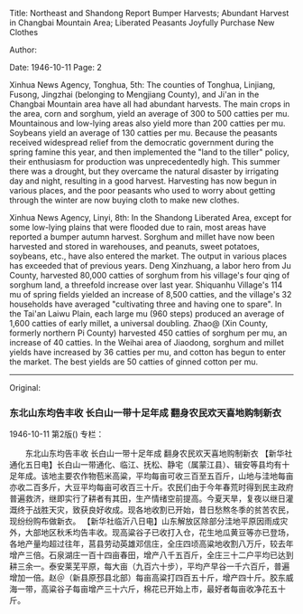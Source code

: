 Title: Northeast and Shandong Report Bumper Harvests; Abundant Harvest in Changbai Mountain Area; Liberated Peasants Joyfully Purchase New Clothes

Author:

Date: 1946-10-11
Page: 2

Xinhua News Agency, Tonghua, 5th: The counties of Tonghua, Linjiang, Fusong, Jingzhai (belonging to Mengjiang County), and Ji'an in the Changbai Mountain area have all had abundant harvests. The main crops in the area, corn and sorghum, yield an average of 300 to 500 catties per mu. Mountainous and low-lying areas also yield more than 200 catties per mu. Soybeans yield an average of 130 catties per mu. Because the peasants received widespread relief from the democratic government during the spring famine this year, and then implemented the "land to the tiller" policy, their enthusiasm for production was unprecedentedly high. This summer there was a drought, but they overcame the natural disaster by irrigating day and night, resulting in a good harvest. Harvesting has now begun in various places, and the poor peasants who used to worry about getting through the winter are now buying cloth to make new clothes.

Xinhua News Agency, Linyi, 8th: In the Shandong Liberated Area, except for some low-lying plains that were flooded due to rain, most areas have reported a bumper autumn harvest. Sorghum and millet have now been harvested and stored in warehouses, and peanuts, sweet potatoes, soybeans, etc., have also entered the market. The output in various places has exceeded that of previous years. Deng Xinzhuang, a labor hero from Ju County, harvested 80,000 catties of sorghum from his village's four qing of sorghum land, a threefold increase over last year. Shiquanhu Village's 114 mu of spring fields yielded an increase of 8,500 catties, and the village's 32 households have averaged "cultivating three and having one to spare". In the Tai'an Laiwu Plain, each large mu (960 steps) produced an average of 1,600 catties of early millet, a universal doubling. Zhao@ (Xin County, formerly northern Pi County) harvested 450 catties of sorghum per mu, an increase of 40 catties. In the Weihai area of Jiaodong, sorghum and millet yields have increased by 36 catties per mu, and cotton has begun to enter the market. The best yields are 50 catties of ginned cotton per mu.



<hr /> 

Original: 


### 东北山东均告丰收  长白山一带十足年成  翻身农民欢天喜地购制新衣

1946-10-11
第2版()
专栏：

　　东北山东均告丰收
    长白山一带十足年成
    翻身农民欢天喜地购制新衣
    【新华社通化五日电】长白山一带通化、临江、抚松、静宅（属蒙江县）、辑安等县均有十足年成。该地主要农作物苞米高粱，平均每亩可收三百至五百斤，山地与洼地每亩亦收二百多斤，大豆平均每亩可收百三十斤。农民们由于今年春荒时得到民主政府普遍救济，继即实行了耕者有其田，生产情绪空前提高。今夏天旱，复夜以继日灌溉终于战胜天灾，致获良好收成。现各地收割已开始，昔日愁熬冬季的贫苦农民，现纷纷购布做新衣。
    【新华社临沂八日电】山东解放区除部分洼地平原因雨成灾外，大部地区秋禾均告丰收。现高粱谷子已收打入仓，花生地瓜黄豆等亦已登场，各地产量均超过往年，莒县劳动英雄邓信庄，全庄四顷高粱地收割八万斤，较去年增产三倍。石泉湖庄一百十四亩春田，增产八千五百斤，全庄三十二户平均已达到耕三余一。泰安莱芜平原，每大亩（九百六十步），平均产早谷一千六百斤，普遍增加一倍。赵＠（新县原邳县北部）每亩高粱打四百五十斤，增产四十斤。胶东威海一带，高粱谷子每亩增产三十六斤，棉花已开始上市，最好者每亩收净花五十斤。
